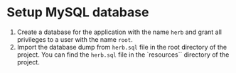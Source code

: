 # Setup MySQL database

1. Create a database for the application with the name `herb` and grant all privileges to a user with the name `root`.
2. Import the database dump from `herb.sql` file in the root directory of the project.
You can find the `herb.sql` file in the `resources`` directory of the project.
